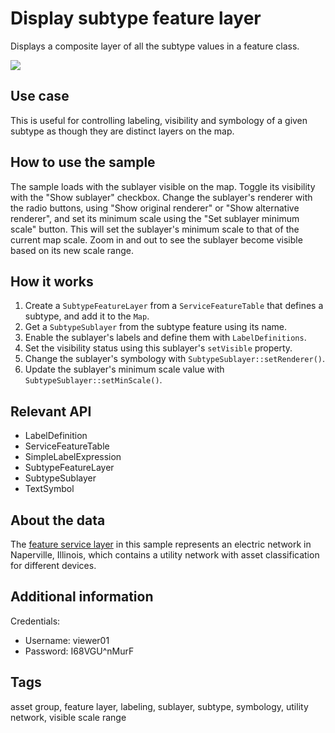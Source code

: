 # Display subtype feature layer

Displays a composite layer of all the subtype values in a feature class.

![](screenshot.png)

## Use case

This is useful for controlling labeling, visibility and symbology of a given subtype as though they are distinct layers on the map.

## How to use the sample

The sample loads with the sublayer visible on the map. Toggle its visibility with the "Show sublayer" checkbox. Change the sublayer's renderer with the radio buttons, using "Show original renderer" or "Show alternative renderer", and set its minimum scale using the "Set sublayer minimum scale" button. This will set the sublayer's minimum scale to that of the current map scale. Zoom in and out to see the sublayer become visible based on its new scale range.

## How it works

1. Create a `SubtypeFeatureLayer` from a `ServiceFeatureTable` that defines a subtype, and add it to the `Map`.
2. Get a `SubtypeSublayer` from the subtype feature using its name.
3. Enable the sublayer's labels and define them with `LabelDefinitions`.
4. Set the visibility status using this sublayer's `setVisible` property.
5. Change the sublayer's symbology with `SubtypeSublayer::setRenderer()`.
6. Update the sublayer's minimum scale value with `SubtypeSublayer::setMinScale()`.

## Relevant API

* LabelDefinition
* ServiceFeatureTable
* SimpleLabelExpression
* SubtypeFeatureLayer
* SubtypeSublayer
* TextSymbol

## About the data

The [feature service layer](https://sampleserver7.arcgisonline.com/server/rest/services/UtilityNetwork/NapervilleElectric/FeatureServer/0) in this sample represents an electric network in Naperville, Illinois, which contains a utility network with asset classification for different devices.

## Additional information

Credentials:
* Username: viewer01
* Password: I68VGU^nMurF

## Tags

asset group, feature layer, labeling, sublayer, subtype, symbology, utility network, visible scale range

